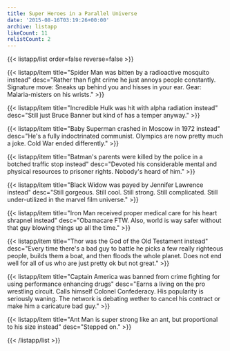```yaml
---
title: Super Heroes in a Parallel Universe
date: '2015-08-16T03:19:26+00:00'
archive: listapp
likeCount: 11
relistCount: 2
---
```



{{< listapp/list order=false reverse=false >}}

   {{< listapp/item title="Spider Man was bitten by a radioactive mosquito instead"
      desc="Rather than fight crime he just annoys people constantly. Signature move: Sneaks up behind you and hisses in your ear. Gear: Malaria-misters on his wrists." >}}

   {{< listapp/item title="Incredible Hulk was hit with alpha radiation instead"
      desc="Still just Bruce Banner but kind of has a temper anyway." >}}

   {{< listapp/item title="Baby Superman crashed in Moscow in 1972 instead"
      desc="He's a fully indoctrinated communist. Olympics are now pretty much a joke. Cold War ended differently." >}}

   {{< listapp/item title="Batman's parents were killed by the police in a botched traffic stop instead"
      desc="Devoted his considerable mental and physical resources to prisoner rights. Nobody's heard of him." >}}

   {{< listapp/item title="Black Widow was payed by Jennifer Lawrence instead"
      desc="Still gorgeous. Still cool. Still strong. Still complicated. Still under-utilized in the marvel film universe." >}}

   {{< listapp/item title="Iron Man received proper medical care for his heart shrapnel instead"
      desc="Obamacare FTW. Also, world is way safer without that guy blowing things up all the time." >}}

   {{< listapp/item title="Thor was the God of the Old Testament instead"
      desc="Every time there's a bad guy to battle he picks a few really righteous people, builds them a boat, and then floods the whole planet. Does not end well for all of us who are just pretty ok but not great." >}}

   {{< listapp/item title="Captain America was banned from crime fighting for using performance enhancing drugs"
      desc="Earns a living on the pro wrestling circuit. Calls himself Colonel Confederacy. His popularity is seriously waning. The network is debating wether to cancel his contract or make him a caricature bad guy." >}}

   {{< listapp/item title="Ant Man is super strong like an ant, but proportional to his size instead"
      desc="Stepped on." >}}

{{< /listapp/list >}}
